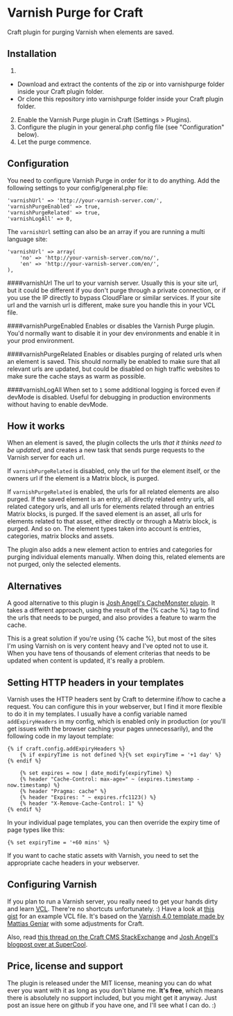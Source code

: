 Varnish Purge for Craft
=====
Craft plugin for purging Varnish when elements are saved.

Installation
---
1.
  * Download and extract the contents of the zip or into varnishpurge folder inside your Craft plugin folder.
  * Or clone this repository into varnishpurge folder inside your Craft plugin folder.
2. Enable the Varnish Purge plugin in Craft (Settings > Plugins).
3. Configure the plugin in your general.php config file (see "Configuration" below).
4. Let the purge commence.

Configuration
---
You need to configure Varnish Purge in order for it to do anything. Add the following settings to your
config/general.php file:

    'varnishUrl' => 'http://your-varnish-server.com/',
    'varnishPurgeEnabled' => true,
    'varnishPurgeRelated' => true,
    'varnishLogAll' => 0,

The `varnishUrl` setting can also be an array if you are running a multi language site:

    'varnishUrl' => array(
        'no' => 'http://your-varnish-server.com/no/',
        'en' => 'http://your-varnish-server.com/en/',
    ),

####varnishUrl
The url to your varnish server. Usually this is your site url, but it could be different if you don't purge
through a private connection, or if you use the IP directly to bypass CloudFlare or similar services. If your
site url and the varnish url is different, make sure you handle this in your VCL file.

####varnishPurgeEnabled
Enables or disables the Varnish Purge plugin. You'd normally want to disable it in your dev environments and
enable it in your prod environment.

####varnishPurgeRelated
Enables or disables purging of related urls when an element is saved. This should normally be enabled to make sure
that all relevant urls are updated, but could be disabled on high traffic websites to make sure the cache stays as warm
as possible.

####varnishLogAll
When set to `1` some additional logging is forced even if devMode is disabled. Useful for debugging in production
environments without having to enable devMode.

How it works
---
When an element is saved, the plugin collects the urls *that it thinks need to be updated*, and creates a new task
that sends purge requests to the Varnish server for each url.

If `varnishPurgeRelated` is disabled, only the url for the element itself, or the owners url if the element is
a Matrix block, is purged.

If `varnishPurgeRelated` is enabled, the urls for all related elements are also purged. If the saved element is
an entry, all directly related entry urls, all related category urls, and all urls for elements related through
an entries Matrix blocks, is purged. If the saved element is an asset, all urls for elements related to that
asset, either directly or through a Matrix block, is purged. And so on. The element types taken into account is
entries, categories, matrix blocks and assets.

The plugin also adds a new element action to entries and categories for purging individual elements manually.
When doing this, related elements are not purged, only the selected elements.

Alternatives
---
A good alternative to this plugin is [Josh Angell's CacheMonster plugin](https://github.com/supercool/Cache-Monster/). It takes
a different approach, using the result of the {% cache %} tag to find the urls that needs to be purged, and also provides a feature to
warm the cache.

This is a great solution if you're using {% cache %}, but most of the sites I'm using Varnish on is very content
heavy and I've opted not to use it. When you have tens of thousands of element criterias that needs to be updated when content is
updated, it's really a problem.

Setting HTTP headers in your templates
---
Varnish uses the HTTP headers sent by Craft to determine if/how to cache a request. You can configure this in
your webserver, but I find it more flexible to do it in my templates. I usually have a config variable
named `addExpiryHeaders` in my config, which is enabled only in production (or you'll get issues with the browser caching
your pages unnecessarily), and the following code in my layout template:

    {% if craft.config.addExpiryHeaders %}
        {% if expiryTime is not defined %}{% set expiryTime = '+1 day' %}{% endif %}

        {% set expires = now | date_modify(expiryTime) %}
        {% header "Cache-Control: max-age=" ~ (expires.timestamp - now.timestamp) %}
        {% header "Pragma: cache" %}
        {% header "Expires: " ~ expires.rfc1123() %}
        {% header "X-Remove-Cache-Control: 1" %}
    {% endif %}

In your individual page templates, you can then override the expiry time of page types like this:   

    {% set expiryTime = '+60 mins' %}

If you want to cache static assets with Varnish, you need to set the appropriate cache headers in your webserver.

Configuring Varnish
---
If you plan to run a Varnish server, you really need to get your hands dirty and learn
[VCL](https://www.varnish-cache.org/docs/trunk/users-guide/vcl.html). There're no shortcuts
unfortunately. :) Have a look at [this gist](https://gist.github.com/aelvan/eba03969f91c1bd51c40) for an example VCL file.
It's based on the [Varnish 4.0 template made by Mattias Geniar](https://github.com/mattiasgeniar/varnish-4.0-configuration-templates)
with some adjustments for Craft.

Also, read [this thread on the Craft CMS StackExchange](http://craftcms.stackexchange.com/questions/2716/varnish-4-x-and-craft/) and
[Josh Angell's blogpost over at SuperCool](https://supercool.github.io/2015/06/08/making-craft-sing-with-varnish-and-nginx.html).

Price, license and support
---
The plugin is released under the MIT license, meaning you can do what ever you want with it as long as you don't
blame me. **It's free**, which means there is absolutely no support included, but you might get it anyway.
Just post an issue here on github if you have one, and I'll see what I can do. :)
